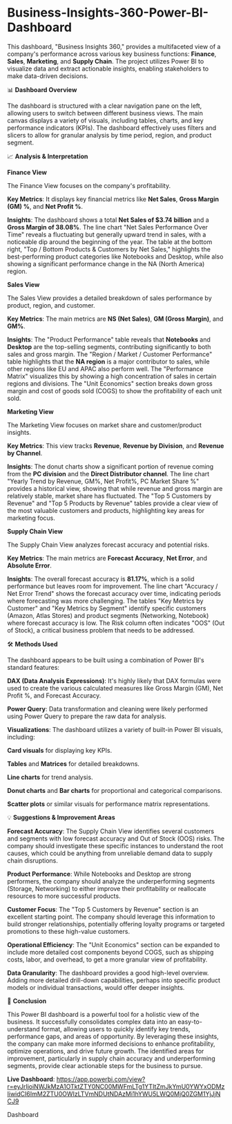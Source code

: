 # Business-Insights-360-Power-BI-Dashboard

This dashboard, "Business Insights 360," provides a multifaceted view of a company's performance across various key business functions: **Finance**, **Sales**, **Marketing**, and **Supply Chain**. The project utilizes Power BI to visualize data and extract actionable insights, enabling stakeholders to make data-driven decisions.

📊 **Dashboard Overview**

The dashboard is structured with a clear navigation pane on the left, allowing users to switch between different business views. The main canvas displays a variety of visuals, including tables, charts, and key performance indicators (KPIs). The dashboard effectively uses filters and slicers to allow for granular analysis by time period, region, and product segment.

📈 **Analysis & Interpretation**

**Finance View**

The Finance View focuses on the company's profitability.

**Key Metrics**: It displays key financial metrics like **Net Sales**, **Gross Margin (GM) %**, and **Net Profit %**.

**Insights**: The dashboard shows a total **Net Sales of $3.74 billion** and a **Gross Margin of 38.08%**. The line chart "Net Sales Performance Over Time" reveals a fluctuating but generally upward trend in sales, with a noticeable dip around the beginning of the year. The table at the bottom right, "Top / Bottom Products & Customers by Net Sales," highlights the best-performing product categories like Notebooks and Desktop, while also showing a significant performance change in the NA (North America) region.

**Sales View**

The Sales View provides a detailed breakdown of sales performance by product, region, and customer.

**Key Metrics**: The main metrics are **NS (Net Sales)**, **GM (Gross Margin)**, and **GM%**.

**Insights**: The "Product Performance" table reveals that **Notebooks** and **Desktop** are the top-selling segments, contributing significantly to both sales and gross margin. The "Region / Market / Customer Performance" table highlights that the **NA region** is a major contributor to sales, while other regions like EU and APAC also perform well. The "Performance Matrix" visualizes this by showing a high concentration of sales in certain regions and divisions. The "Unit Economics" section breaks down gross margin and cost of goods sold (COGS) to show the profitability of each unit sold.

**Marketing View**

The Marketing View focuses on market share and customer/product insights.

**Key Metrics**: This view tracks **Revenue**, **Revenue by Division**, and **Revenue by Channel**.

**Insights**: The donut charts show a significant portion of revenue coming from the **PC division** and the **Direct Distributor channel**. The line chart "Yearly Trend by Revenue, GM%, Net Profit%, PC Market Share %" provides a historical view, showing that while revenue and gross margin are relatively stable, market share has fluctuated. The "Top 5 Customers by Revenue" and "Top 5 Products by Revenue" tables provide a clear view of the most valuable customers and products, highlighting key areas for marketing focus.

**Supply Chain View**

The Supply Chain View analyzes forecast accuracy and potential risks.

**Key Metrics**: The main metrics are **Forecast Accuracy**, **Net Error**, and **Absolute Error**.

**Insights**: The overall forecast accuracy is **81.17%**, which is a solid performance but leaves room for improvement. The line chart "Accuracy / Net Error Trend" shows the forecast accuracy over time, indicating periods where forecasting was more challenging. The tables "Key Metrics by Customer" and "Key Metrics by Segment" identify specific customers (Amazon, Atlas Stores) and product segments (Networking, Notebook) where forecast accuracy is low. The Risk column often indicates "OOS" (Out of Stock), a critical business problem that needs to be addressed.

🛠️ **Methods Used**

The dashboard appears to be built using a combination of Power BI's standard features:

**DAX (Data Analysis Expressions)**: It's highly likely that DAX formulas were used to create the various calculated measures like Gross Margin (GM), Net Profit %, and Forecast Accuracy.

**Power Query**: Data transformation and cleaning were likely performed using Power Query to prepare the raw data for analysis.

**Visualizations**: The dashboard utilizes a variety of built-in Power BI visuals, including:

**Card visuals** for displaying key KPIs.

**Tables** and **Matrices** for detailed breakdowns.

**Line charts** for trend analysis.

**Donut charts** and **Bar charts** for proportional and categorical comparisons.

**Scatter plots** or similar visuals for performance matrix representations.

💡 **Suggestions & Improvement Areas**

**Forecast Accuracy**: The Supply Chain View identifies several customers and segments with low forecast accuracy and Out of Stock (OOS) risks. The company should investigate these specific instances to understand the root causes, which could be anything from unreliable demand data to supply chain disruptions.

**Product Performance**: While Notebooks and Desktop are strong performers, the company should analyze the underperforming segments (Storage, Networking) to either improve their profitability or reallocate resources to more successful products.

**Customer Focus**: The "Top 5 Customers by Revenue" section is an excellent starting point. The company should leverage this information to build stronger relationships, potentially offering loyalty programs or targeted promotions to these high-value customers.

**Operational Efficiency**: The "Unit Economics" section can be expanded to include more detailed cost components beyond COGS, such as shipping costs, labor, and overhead, to get a more granular view of profitability.

**Data Granularity**: The dashboard provides a good high-level overview. Adding more detailed drill-down capabilities, perhaps into specific product models or individual transactions, would offer deeper insights.

📝 **Conclusion**

This Power BI dashboard is a powerful tool for a holistic view of the business. It successfully consolidates complex data into an easy-to-understand format, allowing users to quickly identify key trends, performance gaps, and areas of opportunity. By leveraging these insights, the company can make more informed decisions to enhance profitability, optimize operations, and drive future growth. The identified areas for improvement, particularly in supply chain accuracy and underperforming segments, provide clear actionable steps for the business to pursue.

**Live Dashboard**: https://app.powerbi.com/view?r=eyJrIjoiNWJkMzA1OTktZTY0NC00MWFmLTg1YTItZmJkYmU0YWYxODMzIiwidCI6ImM2ZTU0OWIzLTVmNDUtNDAzMi1hYWU5LWQ0MjQ0ZGM1YjJjNCJ9

Dashboard
